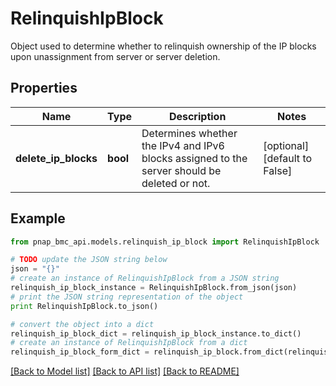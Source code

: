 # RelinquishIpBlock

Object used to determine whether to relinquish ownership of the IP blocks upon unassignment from server or server deletion.

## Properties

Name | Type | Description | Notes
------------ | ------------- | ------------- | -------------
**delete_ip_blocks** | **bool** | Determines whether the IPv4 and IPv6 blocks assigned to the server should be deleted or not. | [optional] [default to False]

## Example

```python
from pnap_bmc_api.models.relinquish_ip_block import RelinquishIpBlock

# TODO update the JSON string below
json = "{}"
# create an instance of RelinquishIpBlock from a JSON string
relinquish_ip_block_instance = RelinquishIpBlock.from_json(json)
# print the JSON string representation of the object
print RelinquishIpBlock.to_json()

# convert the object into a dict
relinquish_ip_block_dict = relinquish_ip_block_instance.to_dict()
# create an instance of RelinquishIpBlock from a dict
relinquish_ip_block_form_dict = relinquish_ip_block.from_dict(relinquish_ip_block_dict)
```
[[Back to Model list]](../README.md#documentation-for-models) [[Back to API list]](../README.md#documentation-for-api-endpoints) [[Back to README]](../README.md)



